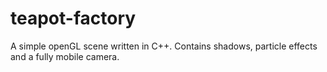 teapot-factory
==============

A simple openGL scene written in C++. Contains shadows, particle effects and a fully mobile camera.
